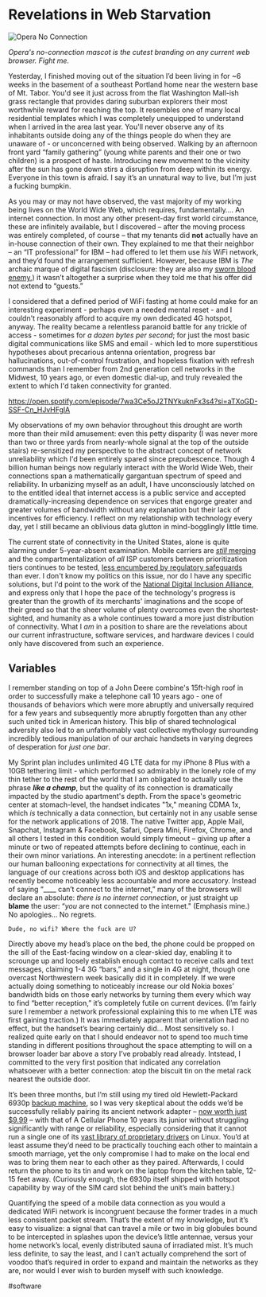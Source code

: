 # Revelations in Web Starvation

![Opera No Connection](https://i.snap.as/9wsQDXz.png)

*Opera's no-connection mascot is the cutest branding on any current web browser. Fight me.*

<!--more-->

Yesterday, I finished moving out of the situation I’d been living in for ~6 weeks in the basement of a southeast Portland home near the western base of Mt. Tabor. You'd see it just across from the flat Washington Mall-ish grass rectangle that provides daring suburban explorers their most worthwhile reward for reaching the top. It resembles one of many local residential templates which I was completely unequipped to understand when I arrived in the area last year. You'll never observe any of its inhabitants outside doing any of the things people do when they are unaware of - or unconcerned with being observed. Walking by an afternoon front yard “family gathering” (young white parents and their one or two children) is a prospect of haste. Introducing new movement to the vicinity after the sun has gone down stirs a disruption from deep within its energy. Everyone in this town is afraid. I say it’s an unnatural way to live, but I’m just a fucking bumpkin.

As you may or may not have observed, the vast majority of my working being lives on the World Wide Web, which requires, fundamentally…. An internet connection. In most any other present-day first world circumstance, these are infinitely available, but I discovered – after the moving process was entirely completed, of course – that my tenants did **not** actually have an in-house connection of their own. They explained to me that their neighbor – an “IT professional” for IBM – had offered to let them use *his* WiFi network, and they’d found the arrangement sufficient. However, because IBM is *The* archaic marque of digital fascism (disclosure: they are also my [sworn blood enemy](http://bilge.world/compaq),) it wasn’t altogether a surprise when they told me that his offer did not extend to “guests.”

I considered that a defined period of WiFi fasting at home could make for an interesting experiment - perhaps even a needed mental reset - and I couldn't reasonably afford to acquire my own dedicated 4G hotspot, anyway. The reality became a relentless paranoid battle for any trickle of access - sometimes for *a dozen bytes per second*; for just the most basic digital communications like SMS and email - which led to more superstitious hypotheses about precarious antenna orientation, progress bar hallucinations, out-of-control frustration, and hopeless fixation with refresh commands than I remember from 2nd generation cell networks in the Midwest, 10 years ago, or even domestic dial-up, and truly revealed the extent to which I'd taken connectivity for granted.

https://open.spotify.com/episode/7wa3Ce5oJ2TNYkuknFx3s4?si=aTXoGD-SSF-Cn_HJvHFglA

My observations of my own behavior throughout this drought are worth more than their mild amusement: even this petty disparity (I was never more than two or three yards from nearly-whole signal at the top of the outside stairs) re-sensitized my perspective to the abstract concept of network unreliability which I'd been entirely spared since prepubescence. Though 4 billion human beings now regularly interact with the World Wide Web, their connections span a mathematically gargantuan spectrum of speed and reliability. In urbanizing myself as an adult, I have unconsciously latched on to the entitled ideal that internet access is a public service and accepted dramatically-increasing dependence on services that engorge greater and greater volumes of bandwidth without any explanation but their lack of incentives for efficiency. I reflect on my relationship with technology every day, yet I still became an oblivious data glutton in mind-bogglingly little time.

The current state of connectivity in the United States, alone is quite alarming under 5-year-absent examination. Mobile carriers are [*still* merging](https://www.reuters.com/article/us-sprint-corp-m-a-t-mobile-us/t-mobile-runs-behind-the-scenes-pr-push-to-support-sprint-deal-idUSKCN1L512A) and the compartmentalization of *all* ISP customers between prioritization tiers continues to be tested, [less encumbered by regulatory safeguards](https://www.theverge.com/2018/9/24/17882842/us-internet-broadband-map-isp-fcc-wireless-competition) than ever. I don't know my politics on this issue, nor do I have any specific solutions, but I'd point to the work of the [National Digital Inclusion Alliance](http://digitalinclusion.org/), and express only that I hope the pace of the technology's progress is greater than the growth of its merchants' imaginations and the scope of their greed so that the sheer volume of plenty overcomes even the shortest-sighted, and humanity as a whole continues toward a more just distribution of connectivity. What I *am* in a position to share are the revelations about our current infrastructure, software services, and hardware devices I could only have discovered from such an experience.

## Variables

I remember standing on top of a John Deere combine's 15ft-high roof in order to successfully make a telephone call 10 years ago - one of thousands of behaviors which were more abruptly and universally required for a few years and subsequently more abruptly forgotten than any other such united tick in American history. This blip of shared technological adversity also led to an unfathomably vast collective mythology surrounding incredibly tedious manipulation of our archaic handsets in varying degrees of desperation for *just one bar*.

My Sprint plan includes unlimited 4G LTE data for my iPhone 8 Plus with a 10GB tethering limit - which performed so admirably in the lonely role of my thin tether to the rest of the world that I am obligated to actually use the phrase ***like a champ***, but the quality of its connection is dramatically impacted by the studio apartment's depth. From the space's geometric center at stomach-level, the handset indicates "1x," meaning CDMA 1x, which *is* technically a data connection, but certainly not in any usable sense for the network applications of 2018. The native Twitter app, Apple Mail, Snapchat, Instagram & Facebook, Safari, Opera Mini, Firefox, Chrome, and all others I tested in this condition would simply timeout – giving up after a minute or two of repeated attempts before declining to continue, each in their own minor variations. An interesting anecdote: in a pertinent reflection our human ballooning expectations for connectivity at all times, the language of our creations across both iOS and desktop applications has recently become noticeably less accountable and more accusatory. Instead of saying “____ can’t connect to the internet,” many of the browsers will declare an absolute: *there is no internet connection*, or just straight up **blame** the user: “*you* are not connected to the internet." (Emphasis mine.) No apologies... No regrets.

`Dude, no wifi? Where the fuck are U?`

Directly above my head’s place on the bed, the phone could be propped on the sill of the East-facing window on a clear-skied day, enabling it to scrounge up and loosely establish enough contact to receive calls and text messages, claiming 1-4 3G “bars,” and a single in 4G at night, though one overcast Northwestern week basically did it in completely. If we were actually doing something to noticeably increase our old Nokia boxes’ bandwidth bids on those early networks by turning them every which way to find “better reception,” it’s completely futile on current devices. (I’m fairly sure I remember a network professional explaining this to me when LTE was first gaining traction.) It was immediately apparent that orientation had no effect, but the handset’s bearing certainly did… Most sensitively so. I realized quite early on that I should endeavor not to spend too much time standing in different positions throughout the space attempting to will on a browser loader bar above a story I’ve probably read already. Intstead, I committed to the very first position that indicated any correlation whatsoever with a better connection: atop the biscuit tin on the metal rack nearest the outside door.

It’s been three months, but I’m still using my tired old Hewlett-Packard 6930p [backup machine](http://bilge.world/linux-bitch/), so I was very skeptical about the odds we’d be successfully reliably pairing its ancient network adapter – [now worth just $9.99](http://a.co/d/ij9mfeD) – with that of A Cellular Phone 10 years its junior without struggling significantly with range or reliability, especially considering that it cannot run a single one of its [vast library of proprietary drivers](https://support.hp.com/us-en/document/c01538039) on Linux. You’d at least assume they’d need to be practically touching each other to maintain a smooth marriage, yet the only compromise I had to make on the local end was to bring them near to each other as they paired. Afterwards, I could return the phone to its tin and work on the laptop from the kitchen table, 12-15 feet away. (Curiously enough, the 6930p itself shipped with hotspot capability by way of the SIM card slot behind the unit’s main battery.)

Quantifying the speed of a mobile data connection as you would a dedicated WiFi network is incongruent because the former trades in a much less consistent packet stream. That’s the extent of my knowledge, but it’s easy to visualize: a signal that can travel a mile or two in big globules bound to be intercepted in splashes upon the device’s little antennae, versus your home network’s local, evenly distributed sauna of irradiated mist. It’s much less definite, to say the least, and I can’t actually comprehend the sort of voodoo that’s required in order to expand and maintain the networks as they are, nor would I ever wish to burden myself with such knowledge.

#software
